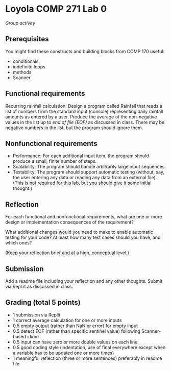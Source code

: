 # Loyola COMP 271 Lab 0

*Group activity*

## Prerequisites

You might find these constructs and building blocks from COMP 170 useful:

- conditionals
- indefinite loops
- methods
- Scanner

## Functional requirements

Recurring rainfall calculation: Design a program called Rainfall that reads a list of numbers from the standard input (console) representing daily rainfall amounts as entered by a user. Produce the average of the non-negative values in the list up to *end of file (EOF)* as discussed in class. There may be negative numbers in the list, but the program should ignore them.

## Nonfunctional requirements

- Performance: For each additional input item, the program should produce a small, finite number of steps.
- Scalability: The program should handle arbitrarily large input sequences.
- Testability: The program should support automatic testing (without, say, the user entering any data or reading any data from an external file). (This is not required for this lab, but you should give it some initial thought.)

## Reflection

For each functional and nonfunctional requirements, what are one or more design or implementation consequences of the requirement?

What additional changes would you need to make to enable automatic testing for your code? At least how many test cases should you have, and which ones?

(Keep your reflection brief and at a high, conceptual level.)

## Submission

Add a readme file including your reflection and any other thoughts. Submit via Repl.it as discussed in class.

## Grading (total 5 points)

-    1 submission via Replit
-    1 correct average calculation for one or more inputs
-    0.5 empty output (rather than NaN or error) for empty input
-    0.5 detect EOF (rather than specific sentinel value) following Scanner-based idiom
-    0.5 input can have zero or more double values on each line
-    0.5 good coding style (indentation, use of final everywhere except when a variable has to be updated one or more times)
-    1 meaningful reflection (three or more sentences) preferably in readme file
